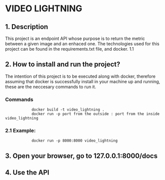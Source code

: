 # VIDEO LIGHTNING

## 1.  Description

This project is an endpoint API whose purpose is to return the metric between a given image and an enhaced one.
The technologies used for this project can be found in the requirements.txt file, and docker.
1.1

## 2.  How to install and run the project?
The intention of this project is to be executed along with docker, therefore assuming that docker is successfully 
install in your machine up and running, these are the neccesary commands to run it.
### Commands
                docker build -t video_lightning .
                docker run -p port from the outside : port from the inside video_lightning 

### 2.1 Example: 
                docker run -p 8000:8000 video_lightning 

## 3.  Open your browser, go to 127.0.0.1:8000/docs

##  4. Use the API








